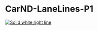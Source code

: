 # CarND-LaneLines-P1


[![Solid white right line](https://img.youtube.com/vi/lgqsa1rrIg/0.jpg)](https://www.youtube.com/watch?v=lgqsa1rrIg0)
